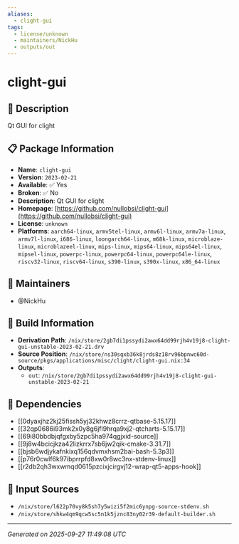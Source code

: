 ```yaml
---
aliases:
  - clight-gui
tags:
  - license/unknown
  - maintainers/NickHu
  - outputs/out
---
```


# clight-gui

## 📝 Description

Qt GUI for clight

## 📋 Package Information

- **Name**: `clight-gui`
- **Version**: `2023-02-21`
- **Available**: ✅ Yes
- **Broken**: ✅ No
- **Description**: Qt GUI for clight
- **Homepage**: [https://github.com/nullobsi/clight-gui](https://github.com/nullobsi/clight-gui)
- **License**: `unknown`
- **Platforms**: `aarch64-linux`, `armv5tel-linux`, `armv6l-linux`, `armv7a-linux`, `armv7l-linux`, `i686-linux`, `loongarch64-linux`, `m68k-linux`, `microblaze-linux`, `microblazeel-linux`, `mips-linux`, `mips64-linux`, `mips64el-linux`, `mipsel-linux`, `powerpc-linux`, `powerpc64-linux`, `powerpc64le-linux`, `riscv32-linux`, `riscv64-linux`, `s390-linux`, `s390x-linux`, `x86_64-linux`
## 👥 Maintainers

- @NickHu


## 🔧 Build Information

- **Derivation Path**: `/nix/store/2gb7di1pssydi2awx64dd99rjh4v19j8-clight-gui-unstable-2023-02-21.drv`
- **Source Position**: `/nix/store/ns30sqxb36k8jrds8z18rv96bpnwc60d-source/pkgs/applications/misc/clight/clight-gui.nix:34`
- **Outputs**:
  - `out`:  `/nix/store/2gb7di1pssydi2awx64dd99rjh4v19j8-clight-gui-unstable-2023-02-21`

## 🔗 Dependencies

- [[0dyaxjhz2kj25fissh5yj32khwz8crrz-qtbase-5.15.17]]
- [[32qp0686i93mk2x0y8g6jfl9hrqa9xj2-qtcharts-5.15.17]]
- [[69i80bbdbjqfgxby5zpc5ha974qgjxid-source]]
- [[9j8w4bcicjkza42lizkrrx7sb6jw2qik-cmake-3.31.7]]
- [[bjsb6wdjykafnkixq156qdvmxhsm2bai-bash-5.3p3]]
- [[p76r0cwlf6k97ibprrpfd8xw0r8wc3nx-stdenv-linux]]
- [[r2db2qh3wxwmqd0615pzcixjcirgvj12-wrap-qt5-apps-hook]]

## 📁 Input Sources

- `/nix/store/l622p70vy8k5sh7y5wizi5f2mic6ynpg-source-stdenv.sh`
- `/nix/store/shkw4qm9qcw5sc5n1k5jznc83ny02r39-default-builder.sh`

---
*Generated on 2025-09-27 11:49:08 UTC*

